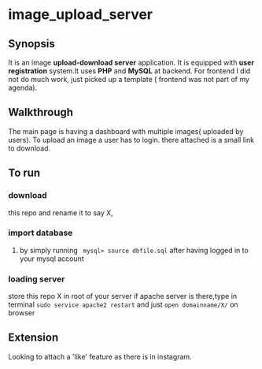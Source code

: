 # image_upload_server

## Synopsis
It is an image **upload-download server** application. It is equipped with **user registration** system.It uses
**PHP** and **MySQL** at backend. For frontend I did not do much work, just picked up a template ( frontend was not part of my agenda).
## Walkthrough
The main page is having a dashboard with multiple images( uploaded by users). To upload an image a user has to login.
there attached is a small link to download.
## To run
### download 
this repo and rename it to say X, 
### import database 
1. by simply running ` mysql> source dbfile.sql` after having logged in to your mysql account
### loading server
store this repo X in root of your server
if apache server is there,type in terminal
`sudo service apache2 restart`
and just `open domainname/X/` on browser


## Extension
Looking to attach a 'like' feature as there is in instagram.


